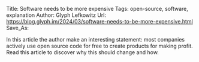 Title: Software needs to be more expensive
Tags: open-source, software, explanation
Author: Glyph Lefkowitz
Url: https://blog.glyph.im/2024/03/software-needs-to-be-more-expensive.html
Save_As:

In this article the author make an interesting statement: most companies actively use open source code for free to create products for making profit. Read this article to discover why this should change and how.
